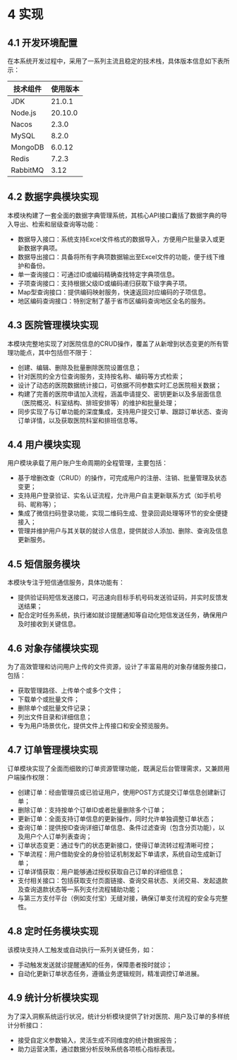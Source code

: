 # 4 实现

## 4.1 开发环境配置
在本系统开发过程中，采用了一系列主流且稳定的技术栈，具体版本信息如下表所示：

| 技术组件 | 使用版本 |
| -------- | -------- |
| JDK      | 21.0.1   |
| Node.js  | 20.10.0  |
| Nacos    | 2.3.0    |
| MySQL    | 8.2.0    |
| MongoDB  | 6.0.12   |
| Redis    | 7.2.3    |
| RabbitMQ | 3.12     |


## 4.2 数据字典模块实现
本模块构建了一套全面的数据字典管理系统，其核心API接口囊括了数据字典的导入导出、检索和层级查询等功能：
- 数据导入接口：系统支持Excel文件格式的数据导入，方便用户批量录入或更新数据字典项。
- 数据导出接口：具备将所有字典项数据输出至Excel文件的功能，便于线下维护和备份。
- 单一查询接口：可通过ID或编码精确查找特定字典项信息。
- 子项查询接口：支持根据父级ID或编码递归获取下级字典子项。
- Map型查询接口：提供编码映射服务，快速返回对应编码的子项信息。
- 地区编码查询接口：特别定制了基于省市区编码查询地区全名的服务。


## 4.3 医院管理模块实现
本模块完整地实现了对医院信息的CRUD操作，覆盖了从新增到状态变更的所有管理功能点，其中包括但不限于：
- 创建、编辑、删除及批量删除医院设置信息；
- 针对医院的全方位查询服务，支持按名称、编码等方式检索；
- 设计了动态的医院数据统计接口，可依据不同参数实时汇总医院相关数据；
- 构建了完善的医院申请加入流程，涵盖申请提交、密钥更新以及多层面信息（医院概况、科室结构、排班安排等）的维护和批量处理；
- 同步实现了与订单功能的深度集成，支持用户提交订单、跟踪订单状态、查询订单详情，以及获取医院科室和排班信息等。


## 4.4 用户模块实现
用户模块承载了用户账户生命周期的全程管理，主要包括：
- 基于增删改查（CRUD）的操作，可完成用户的注册、注销、批量管理及状态变更；
- 支持用户登录验证、实名认证流程，允许用户自主更新联系方式（如手机号码、昵称等）；
- 集成了微信扫码登录功能，实现二维码生成、登录回调处理等环节的安全便捷接入；
- 管理并维护用户与其关联的就诊人信息，提供就诊人添加、删除、查询及信息更新服务。


## 4.5 短信服务模块
本模块专注于短信通信服务，具体功能有：
- 提供验证码短信发送接口，可迅速向目标手机号码发送验证码，并实时反馈发送结果；
- 配合定时任务系统，执行诸如就诊提醒通知等自动化短信发送任务，确保用户及时接收到关键信息。


## 4.6 对象存储模块实现
为了高效管理和访问用户上传的文件资源，设计了丰富易用的对象存储服务接口，包括：
- 获取管理路径、上传单个或多个文件；
- 下载单个或批量文件；
- 删除单个或批量文件记录；
- 列出文件目录和详细信息；
- 专为用户场景优化，提供文件上传接口和安全预览服务。


## 4.7 订单管理模块实现
订单模块实现了全面而细致的订单资源管理功能，既满足后台管理需求，又兼顾用户端操作权限：
- 创建订单：经由管理员或已验证用户，使用POST方式提交订单信息创建新订单；
- 删除订单：支持按单个订单ID或者批量删除多个订单；
- 更新订单：全面支持订单信息的更新操作，同时允许单独调整订单状态；
- 查询订单：提供按ID查询详细订单信息、条件过滤查询（包含分页功能），以及用户个人订单列表查询；
- 订单状态变更：通过专门的状态更新接口，使得订单流转过程清晰可控；
- 下单流程：用户借助安全的身份验证机制发起下单请求，系统自动生成新订单；
- 订单详情获取：用户能够通过授权获取自己订单的详细信息；
- 支付相关接口：包括获取支付页面链接、查询交易状态、关闭交易、发起退款及查询退款状态等一系列支付流程辅助功能；
- 与第三方支付平台（例如支付宝）无缝对接，确保订单支付流程的安全与完整性。


## 4.8 定时任务模块实现
该模块支持人工触发或自动执行一系列关键任务，如：
- 手动触发发送就诊提醒通知的任务，保障患者按时就诊；
- 自动化更新订单状态任务，遵循业务逻辑规则，精准调控订单进展。


## 4.9 统计分析模块实现
为了深入洞察系统运行状况，统计分析模块提供了针对医院、用户及订单的多样统计分析接口：
- 接受自定义参数输入，灵活生成不同维度的统计数据报告；
- 助力运营决策，通过数据分析反映系统各项核心指标表现。
